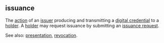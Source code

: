 ## issuance

<p class="c8"><span>The </span><span class="c2"><a class="c3" href="#h.l54nzmooy631">action</a></span><span>&nbsp;of an </span><span class="c2"><a class="c3" href="#h.xyrplzbvtffq">issuer</a></span><span>&nbsp;producing and transmitting a </span><span class="c2"><a class="c3" href="#h.ddna9lucn4k6">digital credential</a></span><span>&nbsp;to a </span><span class="c2"><a class="c3" href="#h.64mptmm24w7u">holder</a></span><span>. A </span><span class="c2"><a class="c3" href="#h.64mptmm24w7u">holder</a></span><span>&nbsp;may request issuance by submitting an </span><span class="c2"><a class="c3" href="#h.tt253lgfp4hz">issuance request</a></span><span class="c0">.</span></p><p class="c8"><span>See also: </span><span class="c2"><a class="c3" href="#h.h5d1xfsxbbr0">presentation</a></span><span>, </span><span class="c2"><a class="c3" href="#h.ilt4dj4huwza">revocation</a></span><span class="c0">.</span></p>

